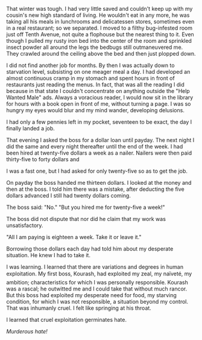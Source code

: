 That winter was tough. I had very little saved and couldn't keep up with my cousin's new high standard of living. He wouldn't eat in any more, he was taking all his meals in lunchrooms and delicatessen stores, sometimes even in a real restaurant; so we separated. I moved to a filthy bug-infested room just off Tenth Avenue, not quite a flophouse but the nearest thing to it. Even though I pulled my rusty iron bed into the center of the room and sprinkled insect powder all around the legs the bedbugs still outmaneuvered me. They crawled around the ceiling above the bed and then just plopped down.

I did not find another job for months. By then I was actually down to starvation level, subsisting on one meager meal a day. I had developed an almost continuous cramp in my stomach and spent hours in front of restaurants just reading the menus. In fact, that was all the reading I did because in that state I couldn't concentrate on anything outside the "Help Wanted Male" ads. Always a voracious reader, I would now sit in the library for hours with a book open in front of me, without turning a page. I was so hungry my eyes would blur and my mind wander, developing delusions.

I had only a few pennies left in my pocket, seventeen to be exact, the day I finally landed a job.

That evening I asked the boss for a dollar loan until payday. The next night I did the same and every night thereafter until the end of the week. I had been hired at twenty-five dollars a week as a nailer. Nailers were then paid thirty-five to forty dollars and

I was a fast one, but I had asked for only twenty-five so as to get the job.

On payday the boss handed me thirteen dollars. I looked at the money and then at the boss. I told him there was a mistake, after deducting the five dollars advanced I still had twenty dollars coming.

The boss said: "No."
"But you hired me for twenty-five a week!"

The boss did not dispute that nor did he claim that my work was unsatisfactory.

"All I am paying is eighteen a week. Take it or leave it."

Borrowing those dollars each day had told him about my desperate situation. He knew I had to take it.

I was learning. I learned that there are variations and degrees in human exploitation. My first boss, Kourash, had exploited my zeal, my naïveté, my ambition; characteristics for which I was personally responsible. Kourash was a rascal; he outwitted me and I could take that without much rancor. But this boss had exploited my desperate need for food, my starving condition, for which I was not responsible, a situation beyond my control. That was inhumanly cruel. I felt like springing at his throat.

I learned that cruel exploitation germinates hate.

<em>Murderous hate!</em>
